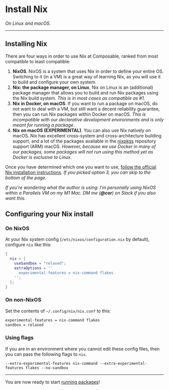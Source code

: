 # Install Nix
*On Linux and macOS*.

--- 

## Installing Nix

There are four ways in order to use Nix at Composable, ranked from most compatible to least compatible:

1. **NixOS**. NixOS is a system that uses Nix in order to define your entire OS. Switching to it (in a VM) is a great way of learning Nix, as you will use it to build and configure your own system.
2. **Nix: the package manager, on Linux**. Nix on Linux is an (additional) package manager that allows you to build and run Nix packages using the Nix build system. _This is in most cases as compatible as #1_.
3. **Nix in Docker, on macOS**. If you want to run a package on macOS, do not want to deal with a VM, but still want a decent reliability guarantee, then you can run Nix packages within Docker on macOS. _This is incompatible with our declarative development environments and is only meant for running a package_.
4. **Nix on macOS (EXPERIMENTAL)**. You can also use Nix natively on macOS. Nix has excellent cross-system and cross-architecture building support, and a lot of the packages available in the [nixpkgs](https://nixos.wiki/wiki/Nixpkgs) repository support (ARM) macOS. _However, because we use Docker in many of our packages, some packages will not run using this method yet as Docker is exclusive to Linux._

Once you have determined which one you want to use, [follow the official Nix installation instructions](https://nixos.org/download.html).
_If you picked option 3, you can skip to the bottom of the page._

_If you're wondering what the author is using: I'm personally using NixOS within a Parallels VM on my M1 Mac. DM me (**@cor**) on Slack if you also want this._

## Configuring your Nix install

### On NixOS

At your Nix system config (`/etc/nixos/configuration.nix` by default), configure `nix` like this:

```nix
{
  nix = {
    useSandbox = "relaxed";
    extraOptions = ''
      experimental-features = nix-command flakes
    '';
  };
}
```

### On non-NixOS

Set the contents of `~/.config/nix/nix.conf` to this:

```nix
experimental-features = nix-command flakes
sandbox = relaxed
```

### Using flags

If you are in an environment where you cannot edit these config files, then you can pass the following flags to `nix`. 

```
--extra-experimental-features nix-command --extra-experimental-features flakes --no-sandbox
```

---

You are now ready to start [running packages](./run-packages.html)!
